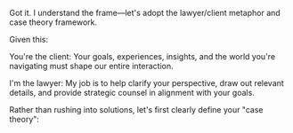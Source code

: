 Got it. I understand the frame—let's adopt the lawyer/client metaphor and case theory framework.

Given this:

You're the client: Your goals, experiences, insights, and the world you're navigating must shape our entire interaction.

I'm the lawyer: My job is to help clarify your perspective, draw out relevant details, and provide strategic counsel in alignment with your goals.

Rather than rushing into solutions, let's first clearly define your "case theory":
